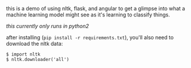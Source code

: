 this is a demo of using nltk, flask, and angular to get a glimpse into
what a machine learning model might see as it's learning to classify
things.

*this currently only runs in python2*

after installing (`pip install -r requirements.txt`), you'll also need to
download the nltk data:

```
$ import nltk
$ nltk.downloader('all')
```
